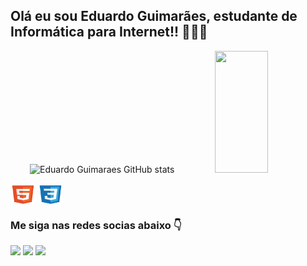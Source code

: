 ## Olá eu sou Eduardo Guimarães, estudante de Informática para Internet!! 🍃👨‍💻

<!-- Seção de estatísticas do GitHub -->
<div align="center">  
  <img width="49%" height="195px" src="https://github-readme-stats.vercel.app/api?username=Eduardo-Guimaraes1480&show_icons=true&count_private=true&hide_border=true&title_color=9BA4B5&icon_color=394867&text_color=c9d1d9&bg_color=0d1117&theme=merko" alt="Eduardo Guimaraes GitHub stats" /> 
  <img width="41%" height="195px" src="https://github-readme-stats.vercel.app/api/top-langs/?username=Eduardo-Guimaraes1480&layout=compact&hide_border=true&title_color=394867&text_color=9BA4B5&bg_color=0d1117&theme=merko" />
</div>

<!-- Seção das Linguagens de Programação -->
<div style="display: inline_block"><br>
  <img align="center" alt="Dudu-HTML" height="30" width="40" src="https://raw.githubusercontent.com/devicons/devicon/master/icons/html5/html5-original.svg">
  <img align="center" alt="Dudu-CSS" height="30" width="40" src="https://raw.githubusercontent.com/devicons/devicon/master/icons/css3/css3-original.svg">
</div>

### Me siga nas redes socias abaixo 👇
 <!-- Seção de redes sociais -->
<div> 
  <a href="https://youtube.com/@dudheloco?si=BtLEb5z-sl8eoPt7" target="_blank"><img src="https://img.shields.io/badge/YouTube-FF0000?style=for-the-badge&logo=youtube&logoColor=white" target="_blank"></a>
  <a href="https://www.instagram.com/duduguikk_/" target="_blank"><img src="https://img.shields.io/badge/-Instagram-%23E4405F?style=for-the-badge&logo=instagram&logoColor=white" target="_blank"></a>
  <a href = "dudulindo: dudulindo1480@gmail.com"><img src="https://img.shields.io/badge/-Gmail-%23333?style=for-the-badge&logo=gmail&logoColor=white" target="_blank"></a>
</div>
